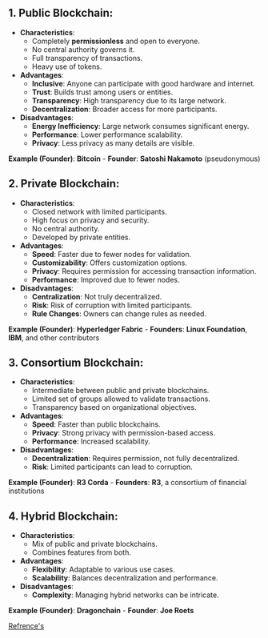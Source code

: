 ## 1. **Public Blockchain**:

- **Characteristics**:
    - Completely **permissionless** and open to everyone.
    - No central authority governs it.
    - Full transparency of transactions.
    - Heavy use of tokens.
- **Advantages**:
    - **Inclusive**: Anyone can participate with good hardware and internet.
    - **Trust**: Builds trust among users or entities.
    - **Transparency**: High transparency due to its large network.
    - **Decentralization**: Broader access for more participants.
- **Disadvantages**:
    - **Energy Inefficiency**: Large network consumes significant energy.
    - **Performance**: Lower performance scalability.
    - **Privacy**: Less privacy as many details are visible.

**Example (Founder)**: **Bitcoin**
    - **Founder**: **Satoshi Nakamoto** (pseudonymous)

## 2. **Private Blockchain**:

- **Characteristics**:
    - Closed network with limited participants.
    - High focus on privacy and security.
    - No central authority.
    - Developed by private entities.
- **Advantages**:
    - **Speed**: Faster due to fewer nodes for validation.
    - **Customizability**: Offers customization options.
    - **Privacy**: Requires permission for accessing transaction information.
    - **Performance**: Improved due to fewer nodes.
- **Disadvantages**:
    - **Centralization**: Not truly decentralized.
    - **Risk**: Risk of corruption with limited participants.
    - **Rule Changes**: Owners can change rules as needed.

**Example (Founder)**: **Hyperledger Fabric**
    - **Founders**: **Linux Foundation**, **IBM**, and other contributors

## 3. **Consortium Blockchain**:

- **Characteristics**:
    - Intermediate between public and private blockchains.
    - Limited set of groups allowed to validate transactions.
    - Transparency based on organizational objectives.
- **Advantages**:
    - **Speed**: Faster than public blockchains.
    - **Privacy**: Strong privacy with permission-based access.
    - **Performance**: Increased scalability.
- **Disadvantages**:
    - **Decentralization**: Requires permission, not fully decentralized.
    - **Risk**: Limited participants can lead to corruption.

**Example (Founder)**: **R3 Corda**
    - **Founders**: **R3**, a consortium of financial institutions

## 4. **Hybrid Blockchain**:

- **Characteristics**:
    - Mix of public and private blockchains.
    - Combines features from both.
- **Advantages**:
    - **Flexibility**: Adaptable to various use cases.
    - **Scalability**: Balances decentralization and performance.
- **Disadvantages**:
    - **Complexity**: Managing hybrid networks can be intricate.

**Example (Founder)**: **Dragonchain**
    - **Founder**: **Joe Roets**

[Refrence's](https://101blockchains.com/types-of-blockchain/)
                [](https://blog.cfte.education/types-of-blockchain-networks/)

